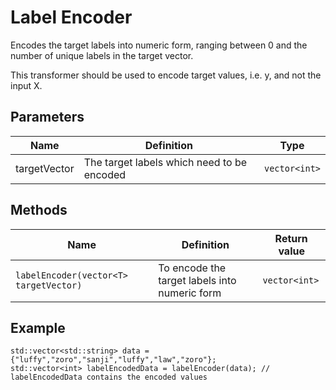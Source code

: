 # Label Encoder

Encodes the target labels into numeric form, ranging between 0 and the number of unique labels in the target vector.

This transformer should be used to encode target values, i.e. y, and not the input X.

## Parameters

| Name         | Definition                                 | Type         |
|--------------|--------------------------------------------|--------------|
| targetVector | The target labels which need to be encoded | `vector<int>` |


## Methods

| Name                                   | Definition                                    | Return value  |
|----------------------------------------|-----------------------------------------------|---------------|
| `labelEncoder(vector<T> targetVector)` | To encode the target labels into numeric form | `vector<int>` |

## Example

```
std::vector<std::string> data = {"luffy","zoro","sanji","luffy","law","zoro"};
std::vector<int> labelEncodedData = labelEncoder(data); //  labelEncodedData contains the encoded values
```